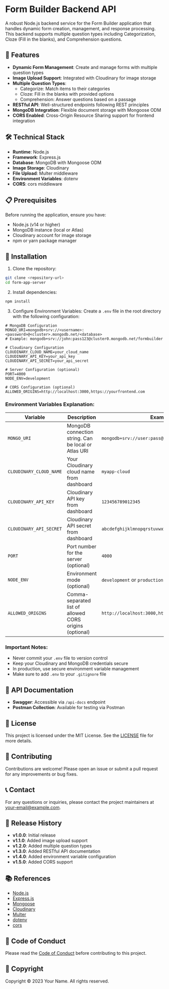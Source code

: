 # Form Builder Backend API

A robust Node.js backend service for the Form Builder application that handles dynamic form creation, management, and response processing. This backend supports multiple question types including Categorization, Cloze (Fill in the blanks), and Comprehension questions.

## 🚀 Features

- **Dynamic Form Management**: Create and manage forms with multiple question types
- **Image Upload Support**: Integrated with Cloudinary for image storage
- **Multiple Question Types**:
  - Categorize: Match items to their categories
  - Cloze: Fill in the blanks with provided options
  - Comprehension: Answer questions based on a passage
- **RESTful API**: Well-structured endpoints following REST principles
- **MongoDB Integration**: Flexible document storage with Mongoose ODM
- **CORS Enabled**: Cross-Origin Resource Sharing support for frontend integration

## 🛠️ Technical Stack

- **Runtime**: Node.js
- **Framework**: Express.js
- **Database**: MongoDB with Mongoose ODM
- **Image Storage**: Cloudinary
- **File Upload**: Multer middleware
- **Environment Variables**: dotenv
- **CORS**: cors middleware

## 📋 Prerequisites

Before running the application, ensure you have:

- Node.js (v14 or higher)
- MongoDB instance (local or Atlas)
- Cloudinary account for image storage
- npm or yarn package manager

## 🔧 Installation

1. Clone the repository:

```bash
git clone <repository-url>
cd form-app-server
```

2. Install dependencies:

```bash
npm install
```

3. Configure Environment Variables:
   Create a `.env` file in the root directory with the following configuration:

```env
# MongoDB Configuration
MONGO_URI=mongodb+srv://<username>:<password>@<cluster>.mongodb.net/<database>
# Example: mongodb+srv://john:pass123@cluster0.mongodb.net/formbuilder

# Cloudinary Configuration
CLOUDINARY_CLOUD_NAME=your_cloud_name
CLOUDINARY_API_KEY=your_api_key
CLOUDINARY_API_SECRET=your_api_secret

# Server Configuration (optional)
PORT=4000
NODE_ENV=development

# CORS Configuration (optional)
ALLOWED_ORIGINS=http://localhost:3000,https://yourfrontend.com
```

### Environment Variables Explanation:

| Variable | Description | Example |
|----------|-------------|---------|
| `MONGO_URI` | MongoDB connection string. Can be local or Atlas URI | `mongodb+srv://user:pass@cluster.mongodb.net/db` |
| `CLOUDINARY_CLOUD_NAME` | Your Cloudinary cloud name from dashboard | `myapp-cloud` |
| `CLOUDINARY_API_KEY` | Cloudinary API key from dashboard | `123456789012345` |
| `CLOUDINARY_API_SECRET` | Cloudinary API secret from dashboard | `abcdefghijklmnopqrstuvwxyz123` |
| `PORT` | Port number for the server (optional) | `4000` |
| `NODE_ENV` | Environment mode (optional) | `development` or `production` |
| `ALLOWED_ORIGINS` | Comma-separated list of allowed CORS origins (optional) | `http://localhost:3000,https://myapp.com` |

### Important Notes:

- Never commit your `.env` file to version control
- Keep your Cloudinary and MongoDB credentials secure
- In production, use secure environment variable management
- Make sure to add `.env` to your `.gitignore` file

## 🔗 API Documentation

- **Swagger**: Accessible via `/api-docs` endpoint
- **Postman Collection**: Available for testing via Postman

## 📄 License

This project is licensed under the MIT License. See the [LICENSE](LICENSE) file for more details.

## 📝 Contributing

Contributions are welcome! Please open an issue or submit a pull request for any improvements or bug fixes.

## 📞 Contact

For any questions or inquiries, please contact the project maintainers at [your-email@example.com](mailto:your-email@example.com).

## 📅 Release History

- **v1.0.0**: Initial release
- **v1.1.0**: Added image upload support
- **v1.2.0**: Added multiple question types
- **v1.3.0**: Added RESTful API documentation
- **v1.4.0**: Added environment variable configuration
- **v1.5.0**: Added CORS support

## 📚 References

- [Node.js](https://nodejs.org/)
- [Express.js](https://expressjs.com/)
- [Mongoose](https://mongoosejs.com/)
- [Cloudinary](https://cloudinary.com/)
- [Multer](https://github.com/expressjs/multer)
- [dotenv](https://github.com/motdotla/dotenv)
- [cors](https://github.com/expressjs/cors)

## 📜 Code of Conduct

Please read the [Code of Conduct](CODE_OF_CONDUCT.md) before contributing to this project.

## 📄 Copyright

Copyright © 2023 Your Name. All rights reserved.